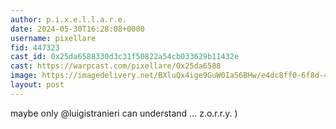 ```yaml
---
author: p.i.x.e.l.l.a.r.e.
date: 2024-05-30T16:28:08+0000
username: pixellare
fid: 447323
cast_id: 0x25da6588330d3c31f50822a54cb033629b11432e
cast: https://warpcast.com/pixellare/0x25da6588
image: https://imagedelivery.net/BXluQx4ige9GuW0Ia56BHw/e4dc8ff0-6f8d-43f0-b482-ac1b5f6a6a00/original
layout: post
---
```

maybe only @luigistranieri can understand ... z.o.r.r.y.  )  

<img src='https://imagedelivery.net/BXluQx4ige9GuW0Ia56BHw/e4dc8ff0-6f8d-43f0-b482-ac1b5f6a6a00/original' alt='' referrerpolicy='no-referrer'/>